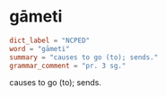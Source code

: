# gāmeti

``` toml
dict_label = "NCPED"
word = "gāmeti"
summary = "causes to go (to); sends."
grammar_comment = "pr. 3 sg."
```

causes to go (to); sends.

